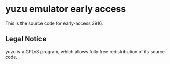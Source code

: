 yuzu emulator early access
=============

This is the source code for early-access 3916.

## Legal Notice

yuzu is a GPLv3 program, which allows fully free redistribution of its source code.